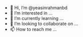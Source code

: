 - 👋 Hi, I’m @yeasinrahmanbd
- 👀 I’m interested in ...
- 🌱 I’m currently learning ...
- 💞️ I’m looking to collaborate on ...
- 📫 How to reach me ...

<!---
yeasinrahmanbd/yeasinrahmanbd is a ✨ special ✨ repository because its `README.md` (this file) appears on your GitHub profile.
You can click the Preview link to take a look at your changes.
--->
